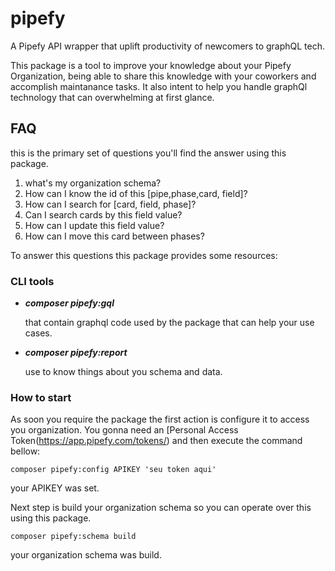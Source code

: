 # pipefy
A Pipefy API wrapper that uplift productivity of newcomers to graphQL tech.

This package is a tool to improve your knowledge about your Pipefy Organization, 
being able to share this knowledge with your coworkers and accomplish maintanance 
tasks. It also intent to help you handle graphQl technology that can overwhelming
at first glance.

## FAQ

this is the primary set of questions you'll find the answer using this package.

1. what's my organization schema?
2. How can I know the id of this [pipe,phase,card, field]?
3. How can I search for [card, field, phase]?
4. Can I search cards by this field value?
5. How can I update this field value?
6. How can I move this card between phases?

To answer this questions this package provides some resources:

### CLI tools

-  **_composer pipefy:gql_** 

     that contain graphql code used by the package that can help 
your use cases. 

- **_composer pipefy:report_** 

     use to know things about you schema and data.

### How to start
As soon you require the package the first action is configure it to access you organization.
You gonna need an [Personal Access Token(https://app.pipefy.com/tokens/) and then execute the 
command bellow:

```
composer pipefy:config APIKEY 'seu token aqui'
```
your APIKEY was set.

Next step is build your organization schema so you can operate over this using this package.

```
composer pipefy:schema build 
```
your organization schema was build.



